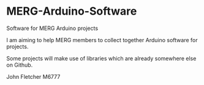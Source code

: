 # MERG-Arduino-Software
 Software for MERG Arduino projects

 I am aiming to help MERG members to collect together Arduino software for projects.

 Some projects will make use of libraries which are already somewhere else on Github.

 John Fletcher M6777
